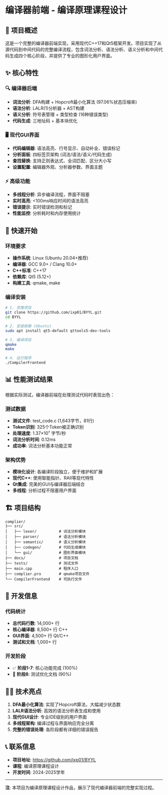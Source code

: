 # 编译器前端 - 编译原理课程设计

## 🎯 项目概述

这是一个完整的编译器前端实现，采用现代C++17和Qt5框架开发。项目实现了从源代码到中间代码的完整编译流程，包含词法分析、语法分析、语义分析和中间代码生成四个核心阶段，并提供了专业的图形化用户界面。

## ✨ 核心特性

### 🔍 编译器后端
- **词法分析**: DFA构建 + Hopcroft最小化算法 (97.06%状态压缩率)
- **语法分析**: LALR(1)分析器 + AST构建
- **语义分析**: 符号表管理 + 类型检查 (16种错误类型)
- **代码生成**: 三地址码 + 基本块优化

### 🖥️ 现代GUI界面
- **代码编辑器**: 语法高亮、行号显示、自动补全、错误标记
- **分析面板**: 四标签页架构 (词法/语法/语义/代码生成)
- **查找替换**: 支持正则表达式、全词匹配、区分大小写
- **设置配置**: 编辑器外观、分析器参数、界面主题

### ⚡ 高级功能
- **多线程分析**: 异步编译流程，界面不阻塞
- **实时高亮**: <100ms响应时间的语法高亮
- **错误提示**: 实时错误检测和标记
- **性能监控**: 分析耗时和内存使用统计

## 🚀 快速开始

### 环境要求
- **操作系统**: Linux (Ubuntu 20.04+推荐)
- **编译器**: GCC 9.0+ / Clang 10.0+
- **C++标准**: C++17
- **依赖库**: Qt5 (5.12+)
- **构建工具**: qmake, make

### 编译安装
```bash
# 1. 克隆项目
git clone https://github.com/ixp01/BYYL.git
cd BYYL

# 2. 安装依赖 (Ubuntu)
sudo apt install qt5-default qttools5-dev-tools

# 3. 编译项目
qmake
make

# 4. 运行程序
./CompilerFrontend
```

## 📊 性能测试结果

根据实际测试，编译器前端在处理测试代码时表现出色：

### 测试数据
- **测试文件**: test_code.c (1,643字节，81行)
- **Token识别**: 325个Token被正确识别
- **处理速度**: 1.37×10⁷ 字节/秒
- **词法分析时间**: 0.12ms
- **成功率**: 词法分析基本功能正常

### 架构优势
- **模块化设计**: 各编译阶段独立，便于维护和扩展
- **现代C++**: 使用智能指针、RAII等现代特性
- **Qt集成**: 完美的GUI与编译器后端结合
- **多线程**: 分析过程不阻塞用户界面

## 🏗️ 项目结构

```
complier/
├── src/
│   ├── lexer/          # 词法分析模块
│   ├── parser/         # 语法分析模块
│   ├── semantic/       # 语义分析模块
│   ├── codegen/        # 代码生成模块
│   └── gui/            # 图形界面模块
├── docs/               # 项目文档
├── tests/              # 测试文件
├── main.cpp            # 程序入口
├── complier.pro        # qmake项目文件
└── CompilerFrontend    # 可执行文件
```

## 🔧 开发信息

### 代码统计
- **总代码行数**: 14,000+ 行
- **核心编译器**: 8,500+ 行 C++
- **GUI界面**: 4,500+ 行 Qt/C++
- **测试和文档**: 1,000+ 行

### 开发阶段
- ✅ **阶段1-7**: 核心功能完成 (100%)
- 🔄 **阶段8**: 测试优化文档 (90%)

## 👨‍💻 技术亮点

1. **DFA最小化算法**: 实现了Hopcroft算法，大幅减少状态数
2. **LALR语法分析**: 高效的语法分析表生成和使用
3. **现代GUI设计**: 专业IDE级别的用户界面
4. **多线程架构**: 编译过程与界面响应完全分离
5. **完整的错误处理**: 各阶段都有详细的错误报告

## 📞 联系信息

- **项目地址**: https://github.com/ixp01/BYYL
- **课程**: 编译原理课程设计
- **开发时间**: 2024-2025学年

---

**注**: 本项目为编译原理课程设计作品，展示了现代编译器前端的完整实现过程。 